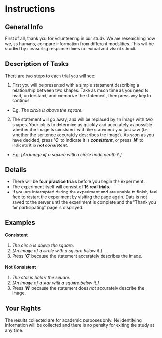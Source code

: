 # Instructions

## General Info
First of all, thank you for volunteering in our study. We are researching how we, as humans, compare information from different modalities. This will be studied by measuring response times to textual and visual stimuli.

## Description of Tasks
There are two steps to each trial you will see:

1. First you will be presented with a simple statement describing a relationship between two shapes. Take as much time as you need to read, understand, and memorize the statement, then press any key to continue.
  * E.g. *The circle is above the square.*
2. The statement will go away, and will be replaced by an image with two shapes. Your job is to determine as quickly and accurately as possible whether the image is consistent with the statement you just saw (i.e. whether the sentence accurately describes the image). As soon as you have decided, press '***C***' to indicate it is ***consistent***, or press '***N***' to indicate it is ***not consistent***.
  * E.g. *[An image of a square with a circle underneath it.]*

## Details

* There will be **four practice trials** before you begin the experiment.
* The experiment itself will consist of **16 real trials**.
* If you are interrupted during the experiment and are unable to finish, feel free to restart the experiment by visiting the page again. Data is not saved to the server until the experiment is complete and the "Thank you for participating" page is displayed.

## Examples
#### Consistent
 1. *The circle is above the square.*
 2. *[An image of a circle with a square below it.]*
 3. Press '***C***' because the statement accurately describes the image.

#### Not Consistent
 1. *The star is below the square.*
 2. *[An image of a star with a square below it.]*
 3. Press '***N***' because the statement does *not* accurately describe the image.

## Your Rights

The results collected are for academic purposes only.  No identifying information will be collected and there is no penalty for exiting the study at any time.
